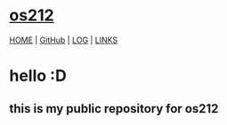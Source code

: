 # [os212](https://rickyantowm.github.io/os212/) 


[HOME](https://rickyantowm.github.io/os212/) | [GitHub](https://github.com/rickyantowm/os212) | [LOG](TXT/mylog.txt) | [LINKS](LINKS/) 

# hello :D 

## this is my public repository for os212